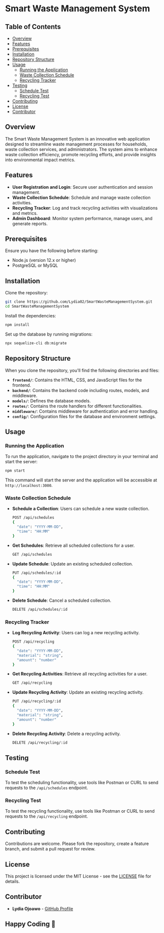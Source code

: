 # Smart Waste Management System

## Table of Contents
- [Overview](#overview)
- [Features](#features)
- [Prerequisites](#prerequisites)
- [Installation](#installation)
- [Repository Structure](#repository-structure)
- [Usage](#usage)
  - [Running the Application](#running-the-application)
  - [Waste Collection Schedule](#waste-collection-schedule)
  - [Recycling Tracker](#recycling-tracker)
- [Testing](#testing)
  - [Schedule Test](#schedule-test)
  - [Recycling Test](#recycling-test)
- [Contributing](#contributing)
- [License](#license)
- [Contributor](#contributor)

## Overview

The Smart Waste Management System is an innovative web application designed to streamline waste management processes for households, waste collection services, and administrators. The system aims to enhance waste collection efficiency, promote recycling efforts, and provide insights into environmental impact metrics.

## Features

- **User Registration and Login**: Secure user authentication and session management.
- **Waste Collection Schedule**: Schedule and manage waste collection activities.
- **Recycling Tracker**: Log and track recycling activities with visualizations and metrics.
- **Admin Dashboard**: Monitor system performance, manage users, and generate reports.

## Prerequisites

Ensure you have the following before starting:
- Node.js (version 12.x or higher)
- PostgreSQL or MySQL

## Installation

Clone the repository:

```bash
git clone https://github.com/Lydia02/SmartWasteManagementSystem.git
cd SmartWasteManagementSystem
```

Install the dependencies:

```bash
npm install
```

Set up the database by running migrations:

```bash
npx sequelize-cli db:migrate
```

## Repository Structure

When you clone the repository, you'll find the following directories and files:
- **`frontend/`**: Contains the HTML, CSS, and JavaScript files for the frontend.
- **`backend/`**: Contains the backend code including routes, models, and middleware.
- **`models/`**: Defines the database models.
- **`routes/`**: Contains the route handlers for different functionalities.
- **`middleware/`**: Contains middleware for authentication and error handling.
- **`config/`**: Configuration files for the database and environment settings.

## Usage

### Running the Application

To run the application, navigate to the project directory in your terminal and start the server:

```bash
npm start
```

This command will start the server and the application will be accessible at `http://localhost:3000`.

### Waste Collection Schedule

- **Schedule a Collection**: Users can schedule a new waste collection.
  ```bash
  POST /api/schedules
  {
    "date": "YYYY-MM-DD",
    "time": "HH:MM"
  }
  ```
- **Get Schedules**: Retrieve all scheduled collections for a user.
  ```bash
  GET /api/schedules
  ```
- **Update Schedule**: Update an existing scheduled collection.
  ```bash
  PUT /api/schedules/:id
  {
    "date": "YYYY-MM-DD",
    "time": "HH:MM"
  }
  ```
- **Delete Schedule**: Cancel a scheduled collection.
  ```bash
  DELETE /api/schedules/:id
  ```

### Recycling Tracker

- **Log Recycling Activity**: Users can log a new recycling activity.
  ```bash
  POST /api/recycling
  {
    "date": "YYYY-MM-DD",
    "material": "string",
    "amount": "number"
  }
  ```
- **Get Recycling Activities**: Retrieve all recycling activities for a user.
  ```bash
  GET /api/recycling
  ```
- **Update Recycling Activity**: Update an existing recycling activity.
  ```bash
  PUT /api/recycling/:id
  {
    "date": "YYYY-MM-DD",
    "material": "string",
    "amount": "number"
  }
  ```
- **Delete Recycling Activity**: Delete a recycling activity.
  ```bash
  DELETE /api/recycling/:id
  ```

## Testing

### Schedule Test

To test the scheduling functionality, use tools like Postman or CURL to send requests to the `/api/schedules` endpoint.

### Recycling Test

To test the recycling functionality, use tools like Postman or CURL to send requests to the `/api/recycling` endpoint.

## Contributing

Contributions are welcome. Please fork the repository, create a feature branch, and submit a pull request for review.

## License

This project is licensed under the MIT License - see the [LICENSE](LICENSE.md) file for details.

## Contributor

- **Lydia Ojoawo** - [GitHub Profile](https://github.com/Lydia02)

## Happy Coding 🎉
```
